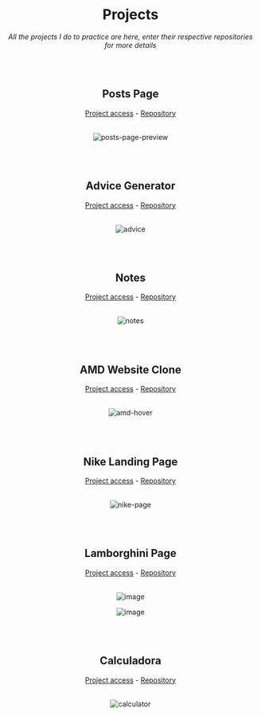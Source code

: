 <div align="center">
  <h1>Projects</h1>
  <p><em>All the projects I do to practice are here, enter their respective repositories for more details</em></p>
</div>

<br><br>

<div align="center">
  <h2>Posts Page</h2>
  <a href="https://freeposts-page.netlify.app">Project access</a> - <a href="https://github.com/joao-araujoo/Projects/tree/main/Posts%20page">Repository</a>
  <br><br>
  
  ![posts-page-preview](https://user-images.githubusercontent.com/113838517/219951635-db56e9a3-f575-4598-b7ed-3d7445558d54.gif)

</div>

<br><br>

<div align="center">
  <h2>Advice Generator</h2>
  <a href="https://pretty-advice.netlify.app">Project access</a> - <a href="https://github.com/joao-araujoo/Projects/tree/main/Advice%20generator">Repository</a>
  <br><br>
  
  ![advice](https://github.com/joao-araujoo/Projects/assets/113838517/166f4ed3-2d38-4252-8a8f-4e849d2378c6)

</div>

<br><br>

<div align="center">
  <h2>Notes</h2>
  <a href="https://minimalist-notes.netlify.app">Project access</a> - <a href="https://github.com/joao-araujoo/Projects/tree/main/Notes">Repository</a>
  <br><br>
  
  ![notes](https://user-images.githubusercontent.com/113838517/221418393-c97917a9-9886-4406-8106-6a82e7cbeced.gif)

</div>

<br><br>

<div align="center">
  <h2>AMD Website Clone</h2>
  <a href="https://amd-copy.netlify.app">Project access</a> - <a href="https://github.com/joao-araujoo/Projects/tree/main/AMD%20copy">Repository</a>
  <br><br>
  
  ![amd-hover](https://user-images.githubusercontent.com/113838517/219908491-4204818e-df4a-456e-a22f-2b1e761f2f8e.gif)

</div>

<br><br>

<div align="center">
  <h2>Nike Landing Page</h2>
  <a href="https://nike-modern-landing-page.netlify.app">Project access</a> - <a href="https://github.com/joao-araujoo/Projects/tree/main/Nike%20landing%20page">Repository</a>
  <br><br>
  
  ![nike-page](https://user-images.githubusercontent.com/113838517/206879628-a8666903-2b25-4330-b07a-62fd4aa5ab9a.gif)

</div>

<br><br>

<div align="center">
  <h2>Lamborghini Page</h2>
  <a href="https://lamborghini-page.netlify.app">Project access</a> - <a href="https://github.com/joao-araujoo/Projects/tree/main/Lamborghini%20pagee">Repository</a>
  <br><br>
  
  
![image](https://user-images.githubusercontent.com/113838517/204114418-260233c6-56af-4946-99a9-2c6fcc64a2d6.png)

![image](https://user-images.githubusercontent.com/113838517/204114465-bb5df3dc-4227-40a0-b570-4ba8be85fe04.png)


</div>

<br><br>

<div align="center">
  <h2>Calculadora</h2>
  <a href="https://calculator-joao-araujo.netlify.app">Project access</a> - <a href="https://github.com/joao-araujoo/Projects/tree/main/Calculadora">Repository</a>
  <br><br>
  
  ![calculator](https://user-images.githubusercontent.com/113838517/206602182-661daa23-c33f-4038-992e-7990ed989847.gif)

</div>



